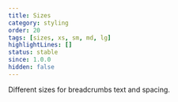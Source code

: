 ```yaml
---
title: Sizes
category: styling
order: 20
tags: [sizes, xs, sm, md, lg]
highlightLines: []
status: stable
since: 1.0.0
hidden: false
---
```


Different sizes for breadcrumbs text and spacing.
